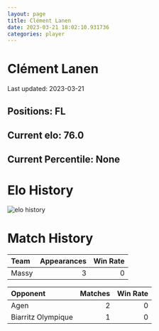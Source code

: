 ```yaml
---  
layout: page  
title: Clément Lanen  
date: 2023-03-21 18:02:10.931736  
categories: player  
---
```

# Clément Lanen


Last updated: 2023-03-21
## Positions: FL

## Current elo: 76.0

## Current Percentile: None

# Elo History


![elo history](history_ClémentLanen.png)
# Match History


| Team   |   Appearances |   Win Rate |
|:-------|--------------:|-----------:|
| Massy  |             3 |          0 |

| Opponent           |   Matches |   Win Rate |
|:-------------------|----------:|-----------:|
| Agen               |         2 |          0 |
| Biarritz Olympique |         1 |          0 |